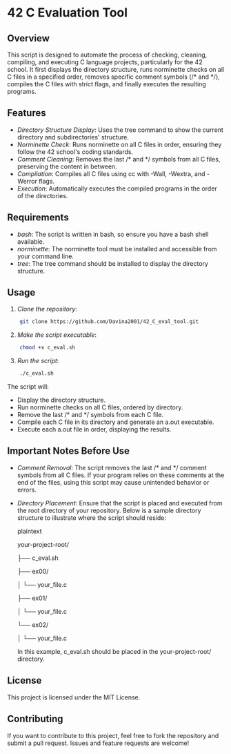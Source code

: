 # 42 C Evaluation Tool

## Overview

This script is designed to automate the process of checking, cleaning, compiling, and executing C language projects, particularly for the 42 school. It first displays the directory structure, runs norminette checks on all C files in a specified order, removes specific comment symbols (/* and */), compiles the C files with strict flags, and finally executes the resulting programs.

## Features

- *Directory Structure Display*: Uses the tree command to show the current directory and subdirectories' structure.
- *Norminette Check*: Runs norminette on all C files in order, ensuring they follow the 42 school's coding standards.
- *Comment Cleaning*: Removes the last /* and */ symbols from all C files, preserving the content in between.
- *Compilation*: Compiles all C files using cc with -Wall, -Wextra, and -Werror flags.
- *Execution*: Automatically executes the compiled programs in the order of the directories.

## Requirements

- *bash*: The script is written in bash, so ensure you have a bash shell available.
- *norminette*: The norminette tool must be installed and accessible from your command line.
- *tree*: The tree command should be installed to display the directory structure.

## Usage

1. *Clone the repository*:
```bash
    git clone https://github.com/Davina2001/42_C_eval_tool.git
```
    

2. *Make the script executable*:
```bash
    chmod +x c_eval.sh
```    

3. *Run the script*:
```bash
    ./c_eval.sh
```

The script will:
- Display the directory structure.
- Run norminette checks on all C files, ordered by directory.
- Remove the last /* and */ symbols from each C file.
- Compile each C file in its directory and generate an a.out executable.
- Execute each a.out file in order, displaying the results.

## Important Notes Before Use

- *Comment Removal*: The script removes the last /* and */ comment symbols from all C files. If your program relies on these comments at the end of the files, using this script may cause unintended behavior or errors.
  
- *Directory Placement*: Ensure that the script is placed and executed from the root directory of your repository. Below is a sample directory structure to illustrate where the script should reside:

    plaintext
  
    your-project-root/
  
    ├── c_eval.sh
  
    ├── ex00/
  
    │   └── your_file.c
  
    ├── ex01/

    │   └── your_file.c
  
    └── ex02/
  
    │   └── your_file.c
    

    In this example, c_eval.sh should be placed in the your-project-root/ directory.

## License

This project is licensed under the MIT License.

## Contributing

If you want to contribute to this project, feel free to fork the repository and submit a pull request. Issues and feature requests are welcome!
